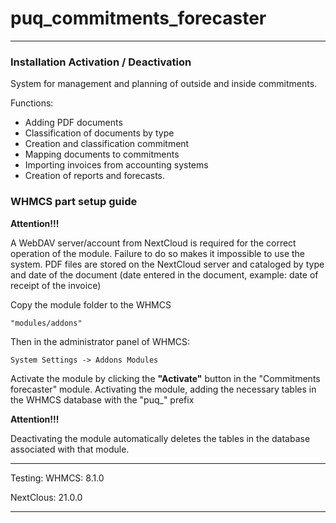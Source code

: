 # puq_commitments_forecaster

---------------------------------------------------------------

### Installation Activation / Deactivation

System for management and planning of outside and inside commitments.

Functions:

- Adding PDF documents
- Classification of documents by type
- Creation and classification commitment
- Mapping documents to commitments
- Importing invoices from accounting systems
- Creation of reports and forecasts.

### WHMCS part setup guide
**Attention!!!**

A WebDAV server/account from NextCloud is required for the correct operation of the module.
Failure to do so makes it impossible to use the system.
PDF files are stored on the NextCloud server and cataloged by type and date of the document (date entered in the document, example: date of receipt of the invoice)

Copy the module folder to the WHMCS 
```
"modules/addons" 
```

Then in the administrator panel of WHMCS: 
```
System Settings -> Addons Modules
```

Activate the module by clicking the **"Activate"** button in the "Commitments forecaster" module. 
Activating the module, adding the necessary tables in the WHMCS database with the "puq_" prefix


**Attention!!!** 

Deactivating the module automatically deletes the tables in the database associated with that module.


---------------------------------------------------------------
Testing:
WHMCS: 8.1.0

NextClous: 21.0.0

--------------------------------------------------------------


